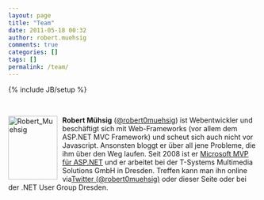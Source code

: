 ```yaml
---
layout: page
title: "Team"
date: 2011-05-18 00:32
author: robert.muehsig
comments: true
categories: []
tags: []
permalink: /team/
---
```

{% include JB/setup %}
<p><strong></strong>&nbsp;</p> <p><a href="{{BASE_PATH}}/assets/wp-images/Robert_Muehsig.png"><img style="background-image: none; border-bottom: 0px; border-left: 0px; margin: 0px 10px 0px 0px; padding-left: 0px; padding-right: 0px; display: inline; float: left; border-top: 0px; border-right: 0px; padding-top: 0px" title="Robert_Muehsig" border="0" alt="Robert_Muehsig" align="left" src="{{BASE_PATH}}/assets/wp-images/Robert_Muehsig_thumb.png" width="99" height="129"></a></p> <p><strong>Robert Mühsig</strong> (<a href="http://twitter.com/robert0muehsig">@robert0muehsig</a>) ist Webentwickler und beschäftigt sich mit Web-Frameworks (vor allem dem ASP.NET MVC Framework) und scheut sich auch nicht vor Javascript. Ansonsten bloggt er über all jene Probleme, die ihm über den Weg laufen. Seit 2008 ist er <a href="https://mvp.support.microsoft.com/profile/Robert.Muehsig">Microsoft MVP für ASP.NET</a> und er arbeitet bei der T-Systems Multimedia Solutions GmbH in Dresden. Treffen kann man ihn online via<a href="http://twitter.com/robert0muehsig">Twitter (@robert0muehsig)</a> oder dieser Seite oder bei der .NET User Group Dresden.</p>
